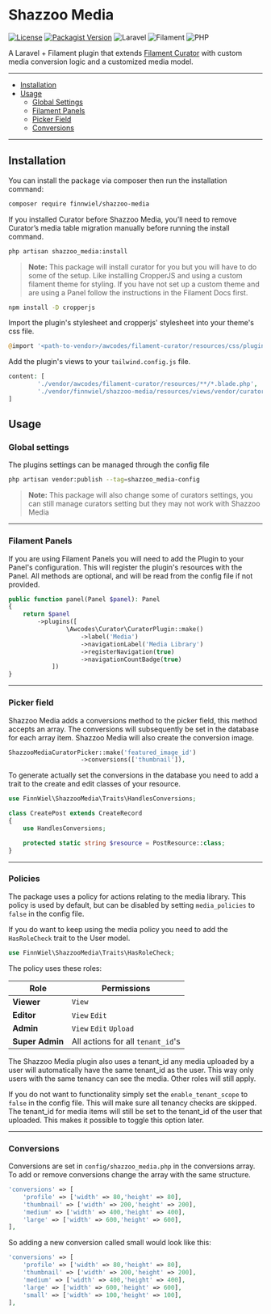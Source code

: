 # Shazzoo Media

[![License](https://img.shields.io/github/license/finnwiel/shazzoo-media.svg)](LICENSE)
[![Packagist Version](https://img.shields.io/packagist/v/finnwiel/shazzoo-media.svg)](https://packagist.org/packages/finnwiel/shazzoo-media)
![Laravel](https://img.shields.io/badge/laravel-12.x-red)
![Filament](https://img.shields.io/badge/filament-3.x-yellow)
![PHP](https://img.shields.io/badge/php-^8.1-blue)

A Laravel + Filament plugin that extends [Filament Curator](https://github.com/awcodes/filament-curator) with custom media conversion logic and a customized media model.

---

- [Installation](#-installation)
- [Usage](#-usage)
  - [Global Settings](#global-settings)
  - [Filament Panels](#filament-panels)
  - [Picker Field](#picker-field)
  - [Conversions](#conversions)

---

##  Installation
You can install the package via composer then run the installation command:

```bash
composer require finnwiel/shazzoo-media
```

If you installed Curator before Shazzoo Media, you’ll need to remove Curator’s media table migration manually before running the install command.

```bash
php artisan shazzoo_media:install
```

 > **Note:** This package will install curator for you but you will have to do some of the setup. Like installing CropperJS and using a custom filament theme for styling. If you have not set up a custom theme and are using a Panel follow the instructions in the Filament Docs first.

```bash
npm install -D cropperjs
```


Import the plugin's stylesheet and cropperjs' stylesheet into your theme's css file.
```php
@import '<path-to-vendor>/awcodes/filament-curator/resources/css/plugin.css';
```
Add the plugin's views to your ```tailwind.config.js``` file.
```php
content: [
        './vendor/awcodes/filament-curator/resources/**/*.blade.php',
        './vendor/finnwiel/shazzoo-media/resources/views/vendor/curator/components/**/*.blade.php',
]
```

##  Usage
### Global settings

The plugins settings can be managed through the config file

```bash
php artisan vendor:publish --tag=shazzoo_media-config
```

> **Note:** This package will also change some of curators settings, you can still manage curators setting but they may not work with Shazzoo Media
___
### Filament Panels
If you are using Filament Panels you will need to add the Plugin to your Panel's configuration. This will register the plugin's resources with the Panel. All methods are optional, and will be read from the config file if not provided.

```php
public function panel(Panel $panel): Panel
{
    return $panel
        ->plugins([
                \Awcodes\Curator\CuratorPlugin::make()
                    ->label('Media')
                    ->navigationLabel('Media Library')
                    ->registerNavigation(true)
                    ->navigationCountBadge(true)   
            ])
}
```
___

### Picker field

Shazzoo Media adds a conversions method to the picker field, this method accepts an array. The conversions will subsequently be set in the database for each array item. Shazzoo Media will also create the conversion image.

```php
ShazzooMediaCuratorPicker::make('featured_image_id')
                    ->conversions(['thumbnail']),
```

To generate actually set the conversions in the database you need to add a trait to the create and edit classes of your resource.

```php
use FinnWiel\ShazzooMedia\Traits\HandlesConversions;

class CreatePost extends CreateRecord
{
    use HandlesConversions;

    protected static string $resource = PostResource::class;
}
```
___
### Policies
The package uses a policy for actions relating to the media library. This policy is used by default, but can be disabled by setting `media_policies` to `false` in the config file. 

If you do want to keep using the media policy you need to add the `HasRoleCheck` trait to the User model. 

```php
use FinnWiel\ShazzooMedia\Traits\HasRoleCheck;
```


The policy uses these roles:

| Role | Permissions |
|--------------|-------------------------------------------------------------------------------------------|
| **Viewer**      | `View`                                                     |
| **Editor**      | `View` `Edit`                                              |
| **Admin**       | `View` `Edit` `Upload`                                     |
| **Super Admin** | All actions for all `tenant_id`'s                          |
 
The Shazzoo Media plugin also uses a tenant_id any media uploaded by a user will automatically have the same tenant_id as the user. This way only users with the same tenancy can see the media. Other roles will still apply.

If you do not want to functionality simply set the `enable_tenant_scope` to `false` in the config file. This will make sure all tenancy checks are skipped. The tenant_id for media items will still be set to the tenant_id of the user that uploaded. This makes it possible to toggle this option later.
___
### Conversions

Conversions are set in `config/shazzoo_media.php` in the conversions array. To add or remove conversions change the array with the same structure.

```php
'conversions' => [
    'profile' => ['width' => 80,'height' => 80],
    'thumbnail' => ['width' => 200,'height' => 200],
    'medium' => ['width' => 400,'height' => 400],
    'large' => ['width' => 600,'height' => 600],
],
```

So adding a new conversion called small would look like this:

```php
'conversions' => [
    'profile' => ['width' => 80,'height' => 80],
    'thumbnail' => ['width' => 200,'height' => 200],
    'medium' => ['width' => 400,'height' => 400],
    'large' => ['width' => 600,'height' => 600],
    'small' => ['width' => 100,'height' => 100],
],
```





